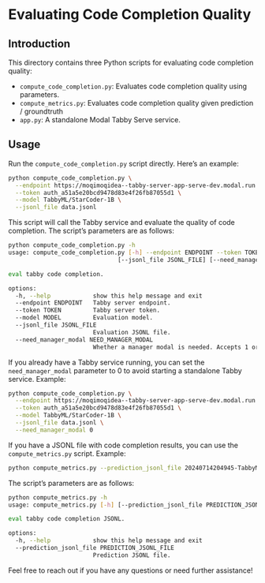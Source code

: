 # Evaluating Code Completion Quality

## Introduction

This directory contains three Python scripts for evaluating code completion quality:

* `compute_code_completion.py`: Evaluates code completion quality using parameters.
* `compute_metrics.py`: Evaluates code completion quality given prediction / groundtruth
* `app.py`: A standalone Modal Tabby Serve service.

## Usage

Run the `compute_code_completion.py` script directly. Here’s an example:

```bash
python compute_code_completion.py \
  --endpoint https://moqimoqidea--tabby-server-app-serve-dev.modal.run \
  --token auth_a51a5e20bcd9478d83e4f26fb87055d1 \
  --model TabbyML/StarCoder-1B \
  --jsonl_file data.jsonl
```

This script will call the Tabby service and evaluate the quality of code completion. The script’s parameters are as follows:

```bash
python compute_code_completion.py -h
usage: compute_code_completion.py [-h] --endpoint ENDPOINT --token TOKEN --model MODEL
                               [--jsonl_file JSONL_FILE] [--need_manager_modal NEED_MANAGER_MODAL]

eval tabby code completion.

options:
  -h, --help            show this help message and exit
  --endpoint ENDPOINT   Tabby server endpoint.
  --token TOKEN         Tabby server token.
  --model MODEL         Evaluation model.
  --jsonl_file JSONL_FILE
                        Evaluation JSONL file.
  --need_manager_modal NEED_MANAGER_MODAL
                        Whether a manager modal is needed. Accepts 1 or another.
```

If you already have a Tabby service running, you can set the `need_manager_modal` parameter to 0 to avoid starting a standalone Tabby service. Example:

```bash
python compute_code_completion.py \
  --endpoint https://moqimoqidea--tabby-server-app-serve-dev.modal.run \
  --token auth_a51a5e20bcd9478d83e4f26fb87055d1 \
  --model TabbyML/StarCoder-1B \
  --jsonl_file data.jsonl \
  --need_manager_modal 0
```

If you have a JSONL file with code completion results, you can use the `compute_metrics.py` script. Example:

```bash
python compute_metrics.py --prediction_jsonl_file 20240714204945-TabbyML-StarCoder-1B.jsonl
```

The script’s parameters are as follows:

```bash
python compute_metrics.py -h
usage: compute_metrics.py [-h] [--prediction_jsonl_file PREDICTION_JSONL_FILE]

eval tabby code completion JSONL.

options:
  -h, --help            show this help message and exit
  --prediction_jsonl_file PREDICTION_JSONL_FILE
                        Prediction JSONL file.
```

Feel free to reach out if you have any questions or need further assistance!

